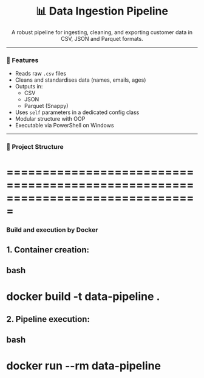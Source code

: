 <h1 align="center">📊 Data Ingestion Pipeline</h1>

<p align="center">A robust pipeline for ingesting, cleaning, and exporting customer data in CSV, JSON and Parquet formats.</p>

---

### 🚀 Features

- Reads raw `.csv` files
- Cleans and standardises data (names, emails, ages)
- Outputs in:
  - CSV
  - JSON
  - Parquet (Snappy)
- Uses `self` parameters in a dedicated config class
- Modular structure with OOP
- Executable via PowerShell on Windows

---

### 📁 Project Structure


# =============================================================================== #


### Build and execution by Docker

## 1. Container creation:
## bash
# docker build -t data-pipeline .

## 2. Pipeline execution:
## bash
# docker run --rm data-pipeline
